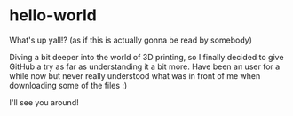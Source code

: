 # hello-world

What's up yall!? (as if this is actually gonna be read by somebody)

Diving a bit deeper into the world of 3D printing, so I finally decided to give
GitHub a try as far as understanding it a bit more. Have been an user for a while now
but never really understood what was in front of me when downloading some of the files :)

I'll see you around!
